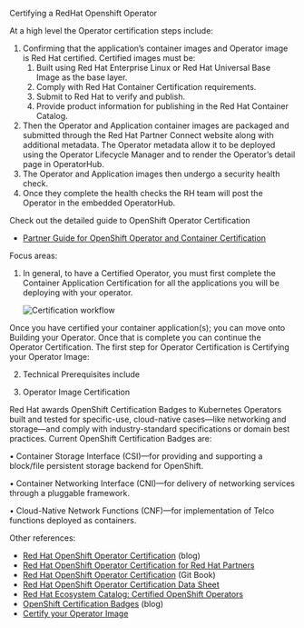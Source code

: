 Certifying a RedHat Openshift Operator

 At a high level the Operator certification steps include:
 1. Confirming that the application’s container images and Operator image is Red Hat certified. Certified images must be:
    1. Built using Red Hat Enterprise Linux or Red Hat Universal Base Image as the base layer.
    2. Comply with Red Hat Container Certification requirements.
    3. Submit to Red Hat to verify and publish.
    4. Provide product information for publishing in the Red Hat Container Catalog.
2. Then the Operator and Application container images are packaged and submitted through the Red Hat Partner Connect website along with additional metadata. The Operator metadata allow it to be deployed using the Operator Lifecycle Manager and to render the Operator’s detail page in OperatorHub.
3. The Operator and Application images then undergo a security health check.
4. Once they complete the health checks the RH team will post the Operator in the embedded OperatorHub.

Check out the detailed guide to OpenShift Operator Certification
- [Partner Guide for OpenShift Operator and Container Certification](https://redhat-connect.gitbook.io/partner-guide-for-red-hat-openshift-and-container/)

Focus areas:
1. In general, to have a Certified Operator, you must first complete the Container Application Certification for all the applications you will be deploying with your operator. 

    ![Certification workflow](https://github.ibm.com/TT-ISV-org/operator/blob/operator-certification/images/Certification-workflow.png)

Once you have certified your container application(s); you can move onto Building your Operator. Once that is complete you can continue the Operator Certification. The first step for Operator Certification is Certifying your Operator Image: 



2. Technical Prerequisites include 


1. Operator Image Certification


Red Hat awards OpenShift Certification Badges to Kubernetes Operators built and tested for specific-use, cloud-native cases—like networking and storage—and comply with industry-standard specifications or domain best practices. Current OpenShift Certification Badges are:

• Container Storage Interface (CSI)—for providing and supporting a block/file persistent storage backend for OpenShift.

• Container Networking Interface (CNI)—for delivery of networking services through a pluggable framework.

• Cloud-Native Network Functions (CNF)—for implementation of Telco functions deployed as containers.

Other references:
- [Red Hat OpenShift Operator Certification](https://www.openshift.com/blog/red-hat-openshift-operator-certification) (blog)
- [Red Hat OpenShift Operator Certification for Red Hat Partners](https://connect.redhat.com/en/partner-with-us/red-hat-openshift-operator-certification)
- [Red Hat OpenShift Operator Certification](https://redhat-connect.gitbook.io/red-hat-partner-connect-general-guide/certification-offerings/red-hat-openshift-operator-certification-1) (Git Book)
- [Red Hat OpenShift Operator Certification Data Sheet](https://connect.redhat.com/sites/default/files/2020-07/RH-OpenShift-Operator-Cert-Datasheet-US_062020F4.pdf)
- [Red Hat Ecosystem Catalog: Certified OpenShift Operators](https://catalog.redhat.com/software/operators/explore)
- [OpenShift Certification Badges](https://www.openshift.com/blog/badge-announcement-blog) (blog)
- [Certify your Operator Image](https://redhat-connect.gitbook.io/partner-guide-for-red-hat-openshift-and-container/certify-your-operator/creating-an-operator-project)